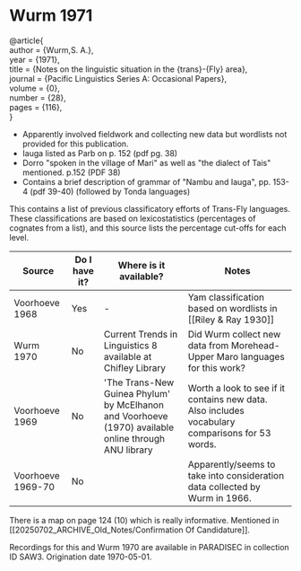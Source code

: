 # Wurm 1971

@article{  
	author = {Wurm,S. A.},  
	year = {1971},  
	title = {Notes on the linguistic situation in the {trans}-{Fly} area},  
	journal = {Pacific Linguistics Series A: Occasional Papers},  
	volume = {0},  
	number = {28},  
	pages = {116},  
}


- Apparently involved fieldwork and collecting new data but wordlists not provided for this publication.
- Iauga listed as Parb on p. 152 (pdf pg. 38)
- Dorro "spoken in the village of Mari" as well as "the dialect of Tais" mentioned. p.152 (PDF 38)
- Contains a brief description of grammar of "Nambu and Iauga", pp. 153-4 (pdf 39-40) (followed by Tonda languages)


This contains a list of previous classificatory efforts of Trans-Fly languages. These classifications are based on lexicostatistics (percentages of cognates from a list), and this source lists the percentage cut-offs for each level.

| Source            | Do I have it? | Where is it available?                                                                               | Notes                                                                                           |
| ----------------- | ------------- | ---------------------------------------------------------------------------------------------------- | ----------------------------------------------------------------------------------------------- |
| Voorhoeve 1968    | Yes           | -                                                                                                    | Yam classification based on wordlists in [[Riley & Ray 1930]]                                   |
| Wurm 1970         | No            | Current Trends in Linguistics 8 available at Chifley Library                                         | Did Wurm collect new data from Morehead-Upper Maro languages for this work?                     |
| Voorhoeve 1969    | No            | 'The Trans-New Guinea Phylum' by McElhanon and Voorhoeve (1970) available online through ANU library | Worth a look to see if it contains new data. Also includes vocabulary comparisons for 53 words. |
| Voorhoeve 1969-70 | No            |                                                                                                      | Apparently/seems to take into consideration data collected by Wurm in 1966.                     |


There is a map on page 124 (10) which is really informative. Mentioned in [[20250702_ARCHIVE_Old_Notes/Confirmation Of Candidature]]. 

Recordings for this and Wurm 1970 are available in PARADISEC in collection ID SAW3. Origination date 1970-05-01. 
